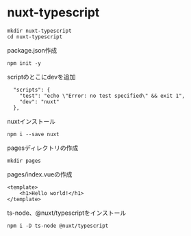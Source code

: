 # nuxt-typescript


```
mkdir nuxt-typescript 
cd nuxt-typescript 
```

package.json作成
```
npm init -y
```
scriptのとこにdevを追加
```
  "scripts": {
    "test": "echo \"Error: no test specified\" && exit 1",
    "dev": "nuxt"
  },
```
nuxtインストール
```
npm i --save nuxt
```

pagesディレクトリの作成
```
mkdir pages
```

pages/index.vueの作成
```vue
<template>
    <h1>Hello world!</h1>
</template>
```

ts-node、@nuxt/typescriptをインストール
```
npm i -D ts-node @nuxt/typescript
```

